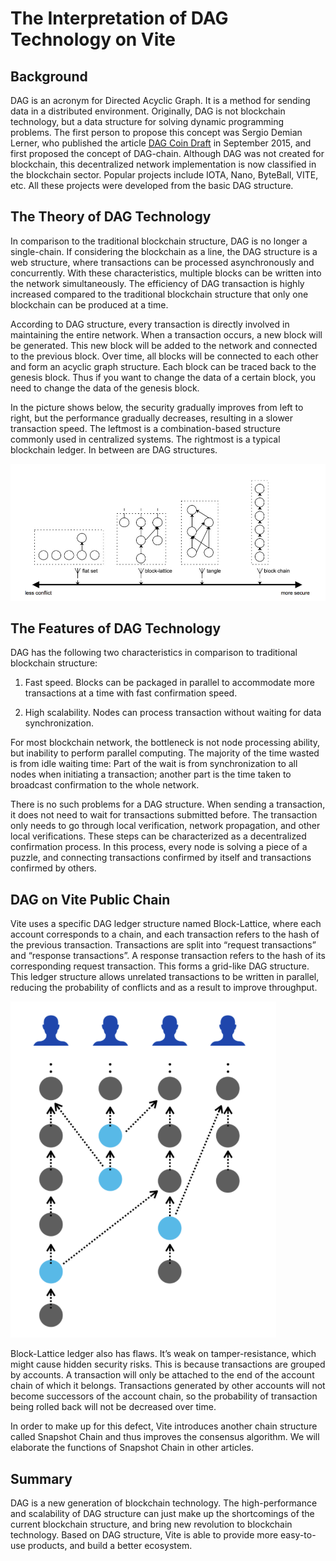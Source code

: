 # The Interpretation of DAG Technology on Vite


## Background

DAG is an acronym for Directed Acyclic Graph. It is a method for sending data in a distributed environment. Originally, DAG is not blockchain technology, but a data structure for solving dynamic programming problems. The first person to propose this concept was Sergio Demian Lerner, who published the article [ DAG Coin Draft](https://bitslog.files.wordpress.com/2015/09/dagcoin-v41.pdf)  in September 2015, and first proposed the concept of DAG-chain. Although DAG was not created for blockchain, this decentralized network implementation is now classified in the blockchain sector. Popular projects include IOTA, Nano, ByteBall, VITE, etc. All these projects were developed from the basic DAG structure.


## The Theory of DAG Technology

In comparison to the traditional blockchain structure, DAG is no longer a single-chain. If considering the blockchain as a line, the DAG structure is a web structure, where transactions can be processed asynchronously and concurrently. With these characteristics, multiple blocks can be written into the network simultaneously. The efficiency of DAG transaction is highly increased compared to the traditional blockchain structure that only one blockchain can be produced at a time.


According to DAG structure, every transaction is directly involved in maintaining the entire network. When a transaction occurs, a new block will be generated. This new block will be added to the network and connected to the previous block. Over time, all blocks will be connected to each other and form an acyclic graph structure. Each block can be traced back to the genesis block. Thus if you want to change the data of a certain block, you need to change the data of the genesis block.


In the picture shows below, the security gradually improves from left to right, but the performance gradually decreases, resulting in a slower transaction speed. The leftmost is a combination-based structure commonly used in centralized systems. The rightmost is a typical blockchain ledger. In between are DAG structures.


![](./assets/vite-dag-technology-01.png)

## The Features of DAG Technology

DAG has the following two characteristics in comparison to traditional blockchain structure:

1. Fast speed. Blocks can be packaged in parallel to accommodate more transactions at a time with fast confirmation speed.

2. High scalability. Nodes can process transaction without waiting for data synchronization.


For most blockchain network, the bottleneck is not node processing ability, but inability to perform parallel computing. The majority of the time wasted is from idle waiting time: Part of the wait is from synchronization to all nodes when initiating a transaction; another part is the time taken to broadcast confirmation to the whole network.


There is no such problems for a DAG structure. When sending a transaction, it does not need to wait for transactions submitted before. The transaction only needs to go through local verification, network propagation, and other local verifications. These steps can be characterized as a decentralized confirmation process. In this process, every node is solving a piece of a puzzle, and connecting transactions confirmed by itself and transactions confirmed by others.


## DAG on Vite Public Chain

Vite uses a specific DAG ledger structure named Block-Lattice, where each account corresponds to a chain, and each transaction refers to the hash of the previous transaction. Transactions are split into “request transactions” and “response transactions”. A response transaction refers to the hash of its corresponding request transaction. This forms a grid-like DAG structure. This ledger structure allows unrelated transactions to be written in parallel, reducing the probability of conflicts and as a result to improve throughput.

![](./assets/vite-dag-technology-02.png)


Block-Lattice ledger also has flaws. It’s weak on tamper-resistance, which might cause hidden security risks. This is because transactions are grouped by accounts. A transaction will only be attached to the end of the account chain of which it belongs. Transactions generated by other accounts will not become successors of the account chain, so the probability of transaction being rolled back will not be decreased over time.


In order to make up for this defect, Vite introduces another chain structure called Snapshot Chain and thus improves the consensus algorithm. We will elaborate the functions of Snapshot Chain in other articles.


## Summary

DAG is a new generation of blockchain technology. The high-performance and scalability of DAG structure can just make up the shortcomings of the current blockchain structure, and bring new revolution to blockchain technology. Based on DAG structure, Vite is able to provide more easy-to-use products, and build a better ecosystem.


